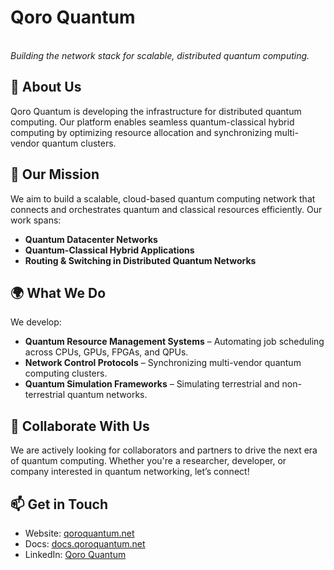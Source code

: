 # Qoro Quantum

\
*Building the network stack for scalable, distributed quantum computing.*

## 🚀 About Us

Qoro Quantum is developing the infrastructure for distributed quantum computing. Our platform enables seamless quantum-classical hybrid computing by optimizing resource allocation and synchronizing multi-vendor quantum clusters. 

## 🔬 Our Mission

We aim to build a scalable, cloud-based quantum computing network that connects and orchestrates quantum and classical resources efficiently. Our work spans:

- **Quantum Datacenter Networks**
- **Quantum-Classical Hybrid Applications**
- **Routing & Switching in Distributed Quantum Networks**

## 🌍 What We Do

We develop:

- **Quantum Resource Management Systems** – Automating job scheduling across CPUs, GPUs, FPGAs, and QPUs.
- **Network Control Protocols** – Synchronizing multi-vendor quantum computing clusters.
- **Quantum Simulation Frameworks** – Simulating terrestrial and non-terrestrial quantum networks.

## 🤝 Collaborate With Us

We are actively looking for collaborators and partners to drive the next era of quantum computing. Whether you're a researcher, developer, or company interested in quantum networking, let’s connect!

## 📫 Get in Touch

- Website: [qoroquantum.net](https://www.qoroquantum.net)
- Docs: [docs.qoroquantum.net](https://docs.qoroquantum.net)
- LinkedIn: [Qoro Quantum](https://www.linkedin.com/company/qoro)
